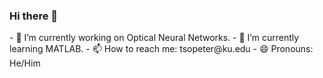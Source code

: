 ### Hi there 👋

<!--
**tsopeter/tsopeter** is a ✨ _special_ ✨ repository because its `README.md` (this file) appears on your GitHub profile.

Here are some ideas to get you started:
--!>

- 🔭 I’m currently working on Optical Neural Networks.
- 🌱 I’m currently learning MATLAB.
- 📫 How to reach me: tsopeter@ku.edu
- 😄 Pronouns: He/Him

